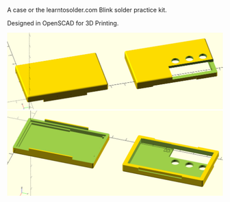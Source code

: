 A case or the learntosolder.com Blink solder practice kit.

Designed in OpenSCAD for 3D Printing.

![Top View](case_scad_2.png)
![Bottom View](case_scad.png)
